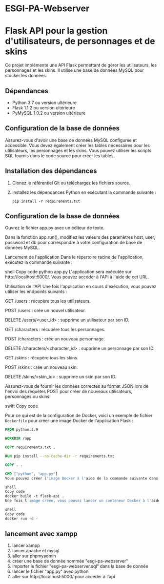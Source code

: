 # ESGI-PA-Webserver

# Flask API pour la gestion d'utilisateurs, de personnages et de skins

Ce projet implémente une API Flask permettant de gérer les utilisateurs, les personnages et les skins. Il utilise une base de données MySQL pour stocker les données.

## Dépendances

- Python 3.7 ou version ultérieure
- Flask 1.1.2 ou version ultérieure
- PyMySQL 1.0.2 ou version ultérieure

## Configuration de la base de données

Assurez-vous d'avoir une base de données MySQL configurée et accessible. Vous devez également créer les tables nécessaires pour les utilisateurs, les personnages et les skins. Vous pouvez utiliser les scripts SQL fournis dans le code source pour créer les tables.

## Installation des dépendances

1. Clonez le référentiel Git ou téléchargez les fichiers source.

2. Installez les dépendances Python en exécutant la commande suivante :

   ```shell
   pip install -r requirements.txt

## Configuration de la base de données

Ouvrez le fichier app.py avec un éditeur de texte.

Dans la fonction app.run(), modifiez les valeurs des paramètres host, user, password et db pour correspondre à votre configuration de base de données MySQL.

Lancement de l'application
Dans le répertoire racine de l'application, exécutez la commande suivante :

shell
Copy code
python app.py
L'application sera exécutée sur http://localhost:5000/. Vous pouvez accéder à l'API à l'aide de cet URL.

Utilisation de l'API
Une fois l'application en cours d'exécution, vous pouvez utiliser les endpoints suivants :

GET /users : récupère tous les utilisateurs.

POST /users : crée un nouvel utilisateur.

DELETE /users/<user_id> : supprime un utilisateur par son ID.

GET /characters : récupère tous les personnages.

POST /characters : crée un nouveau personnage.

DELETE /characters/<character_id> : supprime un personnage par son ID.

GET /skins : récupère tous les skins.

POST /skins : crée un nouveau skin.

DELETE /skins/<skin_id> : supprime un skin par son ID.

Assurez-vous de fournir les données correctes au format JSON lors de l'envoi des requêtes POST pour créer de nouveaux utilisateurs, personnages ou skins.

swift
Copy code

Pour ce qui est de la configuration de Docker, voici un exemple de fichier `Dockerfile` pour créer une image Docker de l'application Flask :

```Dockerfile
FROM python:3.9

WORKDIR /app

COPY requirements.txt .

RUN pip install --no-cache-dir -r requirements.txt

COPY . .

CMD ["python", "app.py"]
Vous pouvez créer l'image Docker à l'aide de la commande suivante dans le répertoire racine de l'application :

shell
Copy code
docker build -t flask-api .
Une fois l'image créée, vous pouvez lancer un conteneur Docker à l'aide de la commande suivante :

shell
Copy code
docker run -d -
````

## lancement avec xampp

1. lancer xampp
2. lancer apache et mysql
3. aller sur phpmyadmin
4. créer une base de donnée nommée "esgi-pa-webserver"
5. importer le fichier "esgi-pa-webserver.sql" dans la base de donnée
6. lancer le fichier "app.py" avec python
7. aller sur http://localhost:5000/ pour accéder à l'api


